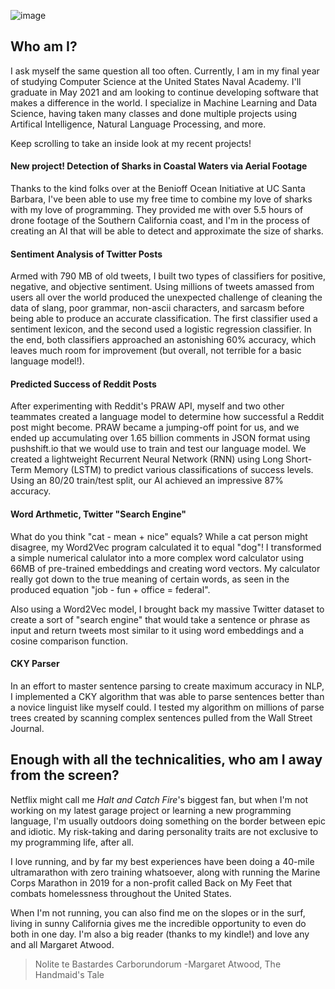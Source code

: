 ![image](https://user-images.githubusercontent.com/77426275/104655606-eeb1ba80-568b-11eb-9d37-7a1a2e2163c9.png)

## Who am I?

I ask myself the same question all too often. Currently, I am in my final year of studying Computer Science at the United States Naval Academy. I'll graduate in May 2021 and am looking to continue developing software that makes a difference in the world. I specialize in Machine Learning and Data Science, having taken many classes and done multiple projects using Artifical Intelligence, Natural Language Processing, and more. 

Keep scrolling to take an inside look at my recent projects!

#### New project! Detection of Sharks in Coastal Waters via Aerial Footage

Thanks to the kind folks over at the Benioff Ocean Initiative at UC Santa Barbara, I've been able to use my free time to combine my love of sharks with my love of programming. They provided me with over 5.5 hours of drone footage of the Southern California coast, and I'm in the process of creating an AI that will be able to detect and approximate the size of sharks. 

#### Sentiment Analysis of Twitter Posts

Armed with 790 MB of old tweets, I built two types of classifiers for positive, negative, and objective sentiment. Using millions of tweets amassed from users all over the world produced the unexpected challenge of cleaning the data of slang, poor grammar, non-ascii characters, and sarcasm before being able to produce an accurate classification. The first classifier used a sentiment lexicon, and the second used a logistic regression classifier. In the end, both classifiers approached an astonishing 60% accuracy, which leaves much room for improvement (but overall, not terrible for a basic language model!). 

#### Predicted Success of Reddit Posts

After experimenting with Reddit's PRAW API, myself and two other teammates created a language model to determine how successful a Reddit post might become. PRAW became a jumping-off point for us, and we ended up accumulating over 1.65 billion comments in JSON format using pushshift.io that we would use to train and test our language model. We created a lightweight Recurrent Neural Network (RNN) using Long Short-Term Memory (LSTM) to predict various classifications of success levels. Using an 80/20 train/test split, our AI achieved an impressive 87% accuracy. 

#### Word Arthmetic, Twitter "Search Engine"

What do you think "cat - mean + nice" equals? While a cat person might disagree, my Word2Vec program calculated it to equal "dog"! I transformed a simple numerical calulator into a more complex word calculator using 66MB of pre-trained embeddings and creating word vectors. My calculator really got down to the true meaning of certain words, as seen in the produced equation "job - fun + office = federal".

Also using a Word2Vec model, I brought back my massive Twitter dataset to create a sort of "search engine" that would take a sentence or phrase as input and return tweets most similar to it using word embeddings and a cosine comparison function.

#### CKY Parser

In an effort to master sentence parsing to create maximum accuracy in NLP, I implemented a CKY algorithm that was able to parse sentences better than a novice linguist like myself could. I tested my algorithm on millions of parse trees created by scanning complex sentences pulled from the Wall Street Journal.

## Enough with all the technicalities, who am I away from the screen?

Netflix might call me *Halt and Catch Fire*'s biggest fan, but when I'm not working on my latest garage project or learning a new programming language, I'm usually outdoors doing something on the border between epic and idiotic. My risk-taking and daring personality traits are not exclusive to my programming life, after all. 

I love running, and by far my best experiences have been doing a 40-mile ultramarathon with zero training whatsoever, along with running the Marine Corps Marathon in 2019 for a non-profit called Back on My Feet that combats homelessness throughout the United States.

When I'm not running, you can also find me on the slopes or in the surf, living in sunny California gives me the incredible opportunity to even do both in one day. I'm also a big reader (thanks to my kindle!) and love any and all Margaret Atwood.
> Nolite te Bastardes Carborundorum
>   -Margaret Atwood, The Handmaid's Tale

